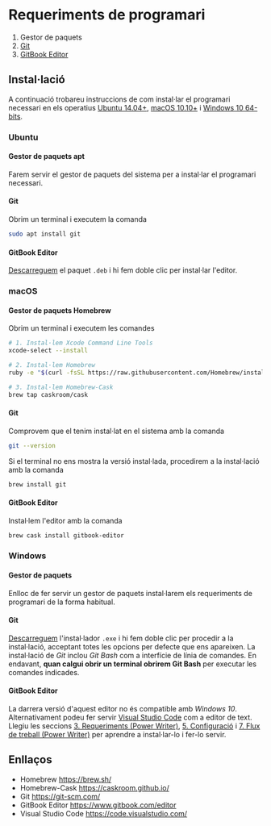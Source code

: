 # Requeriments de programari

1. Gestor de paquets
2. [Git](https://git-scm.com/)
3. [GitBook Editor](https://www.gitbook.com/editor)

## Instal·lació

A continuació trobareu instruccions de com instal·lar el programari necessari
en els operatius [Ubuntu 14.04+](#ubuntu), [macOS 10.10+](#macos) i [Windows 10 64-bits](#windows).

### Ubuntu

#### Gestor de paquets apt
Farem servir el gestor de paquets del sistema per a instal·lar el programari necessari.

#### Git
Obrim un terminal i executem la comanda

```bash
sudo apt install git
```

#### GitBook Editor
[Descarreguem](https://www.gitbook.com/editor/linux-64-bit/download) el paquet `.deb` i hi fem doble clic per instal·lar l'editor.

### macOS

#### Gestor de paquets Homebrew
Obrim un terminal i executem les comandes

```bash
# 1. Instal·lem Xcode Command Line Tools
xcode-select --install

# 2. Instal·lem Homebrew
ruby -e "$(curl -fsSL https://raw.githubusercontent.com/Homebrew/install/master/install)"

# 3. Instal·lem Homebrew-Cask
brew tap caskroom/cask
```

#### Git
Comprovem que el tenim instal·lat en el sistema amb la comanda

```bash
git --version
```

Si el terminal no ens mostra la versió instal·lada, procedirem a la instal·lació amb la comanda

```bash
brew install git
```

#### GitBook Editor
Instal·lem l'editor amb la comanda

```bash
brew cask install gitbook-editor
```

### Windows

#### Gestor de paquets
Enlloc de fer servir un gestor de paquets instal·larem els requeriments de programari de la forma habitual.

#### Git
[Descarreguem](https://git-scm.com/download/win) l'instal·lador `.exe` i hi fem doble clic per procedir a la instal·lació,
acceptant totes les opcions per defecte que ens apareixen. La instal·lació de *Git* inclou *Git Bash* com a interfície de línia de comandes.
En endavant, **quan calgui obrir un terminal obrirem Git Bash** per executar les comandes indicades.

#### GitBook Editor
La darrera versió d'aquest editor no és compatible amb *Windows 10*.
Alternativament podeu fer servir [Visual Studio Code](https://code.visualstudio.com/) com a editor de text.
Llegiu les seccions [3. Requeriments (Power Writer)](requeriments-power-writer.md), [5. Configuració](configuracio.md)
i [7. Flux de treball (Power Writer)](flux-power-writer.md) per aprendre a instal·lar-lo i fer-lo servir.


## Enllaços

- Homebrew https://brew.sh/
- Homebrew-Cask https://caskroom.github.io/
- Git https://git-scm.com/
- GitBook Editor https://www.gitbook.com/editor
- Visual Studio Code https://code.visualstudio.com/